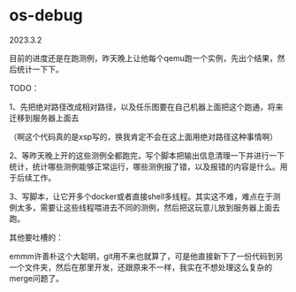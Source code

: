 # os-debug

2023.3.2

目前的进度还是在跑测例，昨天晚上让他每个qemu跑一个实例，先出个结果，然后统计一下下。

TODO：

1、先把绝对路径改成相对路径，以及任乐图要在自己机器上面把这个跑通，将来迁移到服务器上面去

（啊这个代码真的是xsp写的，换我肯定不会在这上面用绝对路径这种事情啊）

2、等昨天晚上开的这些测例全都跑完，写个脚本把输出信息清理一下并进行一下统计，统计哪些测例能够正常运行，哪些测例报了错，以及报错的内容是什么。用于后续工作。

3、写脚本，让它开多个docker或者直接shell多线程。其实这不难，难点在于测例太多，需要让这些线程喂进去不同的测例，然后把这玩意儿放到服务器上面去跑。

其他要吐槽的：

emmm许善朴这个大聪明，git用不来也就算了，可是他直接新下了一份代码到另一个文件夹，然后在那里开发，还跟原来不一样，我实在不想处理这么复杂的merge问题了。